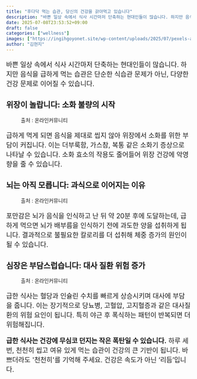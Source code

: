 ```yaml
---
title: "후다닥 먹는 습관, 당신의 건강을 갉아먹고 있습니다"
description: "바쁜 일상 속에서 식사 시간마저 단축하는 현대인들이 많습니다. 하지만 음식을 급하게 먹는 습관은 단순한 식습관 문제가 아닌, 다양한 건강 문제로 이어질 수 있습니다."
date: 2025-07-08T23:53:52+09:00
draft: false
categories: ["wellness"]
images: ["https://ingihgoyonet.site/wp-content/uploads/2025/07/pexels-athena-2323183-683x1024.jpg", "https://ingihgoyonet.site/wp-content/uploads/2025/07/pexels-mart-production-7089020-2-1024x683.jpg", "https://ingihgoyonet.site/wp-content/uploads/2025/07/pexels-karolina-grabowska-4386467-2-683x1024.jpg"]
author: "김현지"
---
```


<p style="font-size:18px">바쁜 일상 속에서 식사 시간마저 단축하는 현대인들이 많습니다. 하지만 음식을 급하게 먹는 습관은 단순한 식습관 문제가 아닌, 다양한 건강 문제로 이어질 수 있습니다.</p> <h2 >위장이 놀랍니다: 소화 불량의 시작</h2> <figure ><img src="https://ingihgoyonet.site/wp-content/uploads/2025/07/pexels-athena-2323183-683x1024.jpg" alt="" style="aspect-ratio:16/9;object-fit:cover"/><figcaption >출처 : 온라인커뮤니티</figcaption></figure> <p style="font-size:18px">급하게 먹게 되면 음식을 제대로 씹지 않아 위장에서 소화를 위한 부담이 커집니다. 이는 더부룩함, 가스참, 복통 같은 소화기 증상으로 나타날 수 있습니다. 소화 효소의 작용도 줄어들어 위장 건강에 악영향을 줄 수 있습니다.</p> <h2 >뇌는 아직 모릅니다: 과식으로 이어지는 이유</h2> <figure ><img src="https://ingihgoyonet.site/wp-content/uploads/2025/07/pexels-mart-production-7089020-2-1024x683.jpg" alt="" style="aspect-ratio:16/9;object-fit:cover"/><figcaption >출처 : 온라인커뮤니티</figcaption></figure> <p style="font-size:18px">포만감은 뇌가 음식을 인식하고 난 뒤 약 20분 후에 도달하는데, 급하게 먹으면 뇌가 배부름을 인식하기 전에 과도한 양을 섭취하게 됩니다. 결과적으로 불필요한 칼로리를 더 섭취해 체중 증가의 원인이 될 수 있습니다.</p> <h2 >심장은 부담스럽습니다: 대사 질환 위험 증가</h2> <figure ><img src="https://ingihgoyonet.site/wp-content/uploads/2025/07/pexels-karolina-grabowska-4386467-2-683x1024.jpg" alt="" style="aspect-ratio:16/9;object-fit:cover"/><figcaption >출처 : 온라인커뮤니티</figcaption></figure> <p style="font-size:18px">급한 식사는 혈당과 인슐린 수치를 빠르게 상승시키며 대사에 부담을 줍니다. 이는 장기적으로 당뇨병, 고혈압, 고지혈증과 같은 대사질환의 위험 요인이 됩니다. 특히 야근 후 폭식하는 패턴이 반복되면 더 위험해집니다.</p> <p style="font-size:18px"><strong>급한 식사는 건강에 무심코 던지는 작은 폭탄일 수 있습니다.</strong> 하루 세 번, 천천히 씹고 여유 있게 먹는 습관이 건강의 큰 기반이 됩니다. 바쁘더라도 '천천히'를 기억해 주세요. 건강은 속도가 아닌 ‘리듬’입니다.</p>